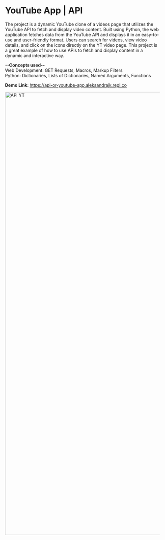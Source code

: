 # YouTube App | API

The project is a dynamic YouTube clone of a videos page that utilizes the YouTube API to fetch and display video content. Built using Python, the web application fetches data from the YouTube API and displays it in an easy-to-use and user-friendly format. Users can search for videos, view video details, and click on the icons directly on the YT video page. This project is a great example of how to use APIs to fetch and display content in a dynamic and interactive way.   

**--Concepts used--**        
Web Development: GET Requests, Macros, Markup Filters     
Python: Dictionaries, Lists of Dictionaries, Named Arguments, Functions    

**Demo Link:** https://api-or-youtube-app.aleksandrajk.repl.co

<img width="1440" alt="API YT" src="https://user-images.githubusercontent.com/55165756/222289019-abaa8de1-c42b-473c-9114-6d33ff5db9b5.png">
